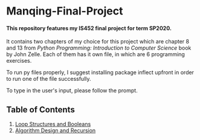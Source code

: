 # Manqing-Final-Project
#### This repository features my IS452 final project for term SP2020.

It contains two chapters of my choice for this project which are chapter 8 and 13 from *Python Programming: Introduction to Computer Science* book by John Zelle. Each of them has it own file, in which are 6 programming exercises.

To run py files properly, I suggest installing package inflect upfront in order to run one of the file successfully.

To type in the user's input, please follow the prompt.


## Table of Contents
1. [Loop Structures and Booleans](https://github.com/mwang118/Manqing-Final-Project/tree/master/Chapter%208)
2. [Algorithm Design and Recursion](https://github.com/mwang118/Manqing-Final-Project/tree/master/Chapter%2013)

